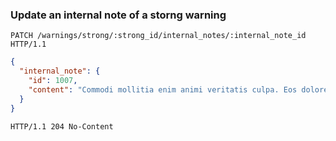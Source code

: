 ### Update an internal note of a storng warning

```http
PATCH /warnings/strong/:strong_id/internal_notes/:internal_note_id HTTP/1.1
```

```json
{
  "internal_note": {
    "id": 1007,
    "content": "Commodi mollitia enim animi veritatis culpa. Eos dolorem nulla"
  }
}
```

```http
HTTP/1.1 204 No-Content
```
